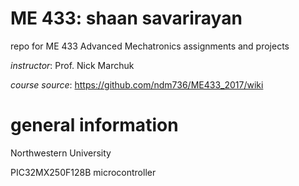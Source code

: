 # ME 433: shaan savarirayan

repo for ME 433 Advanced Mechatronics assignments and projects

*instructor*: Prof. Nick Marchuk

*course source*: https://github.com/ndm736/ME433_2017/wiki

# general information

Northwestern University

PIC32MX250F128B microcontroller

